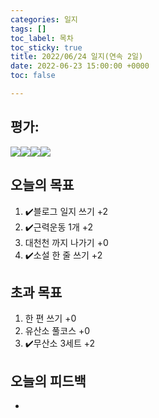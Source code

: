 ```yaml
---
categories: 일지
tags: []
toc_label: 목차
toc_sticky: true
title: 2022/06/24 일지(연속 2일)
date: 2022-06-23 15:00:00 +0000
toc: false

---
```

## 평가:

![](/blog/assets/images/s_rank.webp)![](/blog/assets/images/a_rank.webp)![](/blog/assets/images/b_rank.webp)![](/blog/assets/images/c_rank.webp)

## 오늘의 목표

1. :heavy_check_mark:블로그 일지 쓰기 +2
2. :heavy_check_mark:근력운동 1개 +2
3. 대천천 까지 나가기 +0
4. :heavy_check_mark:소설 한 줄 쓰기 +2

## 초과 목표

1. 한 편 쓰기 +0
2. 유산소 풀코스 +0
3. :heavy_check_mark:무산소 3세트 +2

## 오늘의 피드백

*
